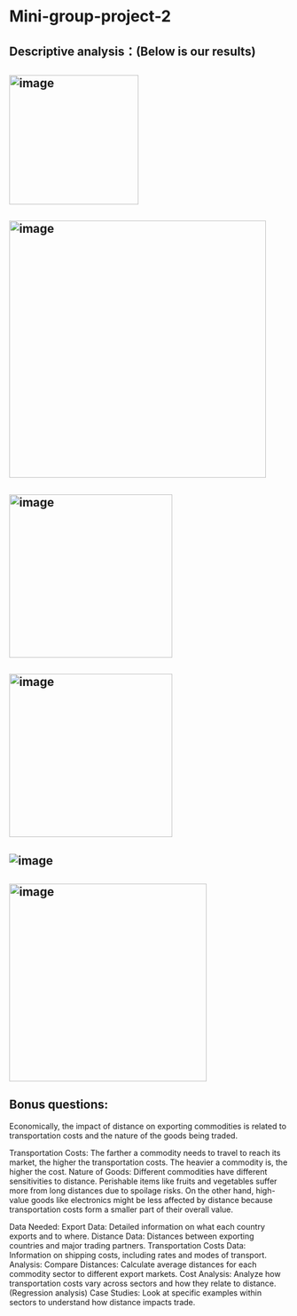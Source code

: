 # Mini-group-project-2
## Descriptive analysis：(Below is our results)
## <img width="233" alt="image" src="https://github.com/qblyqq/Mini-group-project-2/assets/158158854/c2974f41-4a65-4f5b-aacf-584174b8b2d0">
## <img width="463" alt="image" src="https://github.com/qblyqq/Mini-group-project-2/assets/158158854/46fabd40-010f-4834-9b71-e5497afd4d9f">
## <img width="294" alt="image" src="https://github.com/qblyqq/Mini-group-project-2/assets/158158854/e45a1409-602d-49d0-8059-28f46b587d3b">
## <img width="294" alt="image" src="https://github.com/qblyqq/Mini-group-project-2/assets/158158854/895372cb-6b25-40fe-9fc1-67dbf47a3f26">
## ![image](https://github.com/qblyqq/Mini-group-project-2/assets/158158854/4621b429-b7a9-4298-a48b-f09f656881f5)
## <img width="356" alt="image" src="https://github.com/qblyqq/Mini-group-project-2/assets/158158854/c2ca7837-7d9f-4c34-85f4-3936e3f252f4">

## Bonus questions:
Economically, the impact of distance on exporting commodities is related to transportation costs and the nature of the goods being traded. 

Transportation Costs: The farther a commodity needs to travel to reach its market, the higher the transportation costs. The heavier a commodity is, the higher the cost.
Nature of Goods: Different commodities have different sensitivities to distance. Perishable items like fruits and vegetables suffer more from long distances due to spoilage risks. On the other hand, high-value goods like electronics might be less affected by distance because transportation costs form a smaller part of their overall value.

Data Needed:
Export Data: Detailed information on what each country exports and to where.
Distance Data: Distances between exporting countries and major trading partners.
Transportation Costs Data: Information on shipping costs, including rates and modes of transport.
Analysis:
Compare Distances: Calculate average distances for each commodity sector to different export markets.
Cost Analysis: Analyze how transportation costs vary across sectors and how they relate to distance. (Regression analysis)
Case Studies: Look at specific examples within sectors to understand how distance impacts trade.
